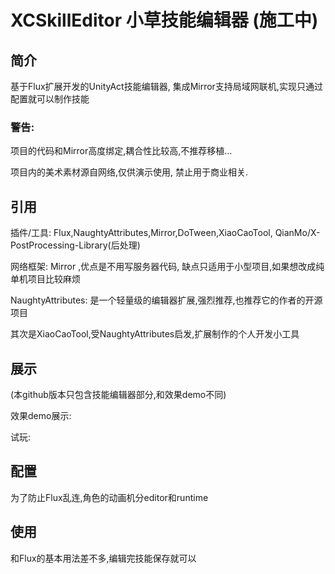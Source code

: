 # XCSkillEditor 小草技能编辑器 (施工中)
## 简介
基于Flux扩展开发的UnityAct技能编辑器, 集成Mirror支持局域网联机,实现只通过配置就可以制作技能

### 警告:

项目的代码和Mirror高度绑定,耦合性比较高,不推荐移植...

项目内的美术素材源自网络,仅供演示使用, 禁止用于商业相关.

## 引用

插件/工具: Flux,NaughtyAttributes,Mirror,DoTween,XiaoCaoTool, QianMo/X-PostProcessing-Library(后处理)

网络框架: Mirror ,优点是不用写服务器代码, 缺点只适用于小型项目,如果想改成纯单机项目比较麻烦

NaughtyAttributes: 是一个轻量级的编辑器扩展,强烈推荐,也推荐它的作者的开源项目

其次是XiaoCaoTool,受NaughtyAttributes启发,扩展制作的个人开发小工具


## 展示

(本github版本只包含技能编辑器部分,和效果demo不同)

效果demo展示:

试玩:


## 配置
为了防止Flux乱连,角色的动画机分editor和runtime

## 使用
和Flux的基本用法差不多,编辑完技能保存就可以




